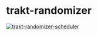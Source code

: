 # trakt-randomizer

[![trakt-randomizer-scheduler](https://github.com/sadmanca/trakt-randomizer/actions/workflows/trakt-randomizer-scheduler.yml/badge.svg?branch=main)](https://github.com/sadmanca/trakt-randomizer/actions/workflows/trakt-randomizer-scheduler.yml)
